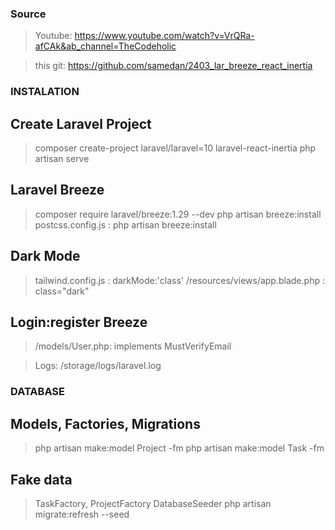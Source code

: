 ### Source

> Youtube: https://www.youtube.com/watch?v=VrQRa-afCAk&ab_channel=TheCodeholic

> this git: https://github.com/samedan/2403_lar_breeze_react_inertia

### INSTALATION

## Create Laravel Project

> composer create-project laravel/laravel=10 laravel-react-inertia
> php artisan serve

## Laravel Breeze

> composer require laravel/breeze:1.29 --dev
> php artisan breeze:install
> postcss.config.js : php artisan breeze:install

## Dark Mode

> tailwind.config.js : darkMode:'class'
> /resources/views/app.blade.php : class="dark"

## Login:register Breeze

> /models/User.php: implements MustVerifyEmail

> Logs: /storage/logs/laravel.log

### DATABASE

## Models, Factories, Migrations

> php artisan make:model Project -fm
> php artisan make:model Task -fm

## Fake data

> TaskFactory, ProjectFactory
> DatabaseSeeder
> php artisan migrate:refresh --seed
